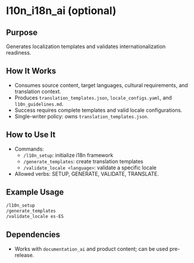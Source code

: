 # l10n_i18n_ai (optional)

## Purpose
Generates localization templates and validates internationalization readiness.

## How It Works
- Consumes source content, target languages, cultural requirements, and translation context.
- Produces `translation_templates.json`, `locale_configs.yaml`, and `l10n_guidelines.md`.
- Success requires complete templates and valid locale configurations.
- Single-writer policy: owns `translation_templates.json`.

## How to Use It
- Commands:
  - `/l10n_setup`: initialize i18n framework
  - `/generate_templates`: create translation templates
  - `/validate_locale <language>`: validate a specific locale
- Allowed verbs: SETUP, GENERATE, VALIDATE, TRANSLATE.

## Example Usage
```bash
/l10n_setup
/generate_templates
/validate_locale es-ES
```

## Dependencies
- Works with `documentation_ai` and product content; can be used pre-release.